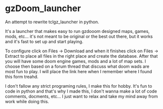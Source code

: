 # gzDoom_launcher
An attempt to rewrite tclgz_launcher in python. </br>
<p>
It's a launcher that makes easy to run gzdooom designed maps, games, mods, etc... it's not meant to be original or the best out there, but it works and it's fast to set up and start playing.
</p>
<p>
To configure click on Files -> Download and when it finishes click on Files -> Extract to place all files in the right place and create the database. After that you will have some doom engine games, mods and a lot of map sets. I choose then based on a forum thread that discuss what doom wads are most fun to play. I will place the link here when I remember where I found this form treahd.
</p>
<p>
I don't fallow any strict programing rules, I make this for hobby. It's fun to code in python and that's why I made this, I don't wanna make a lot of code comments, docments, etc... I just want to relax and take my mind away from work while doing this.
</p>

